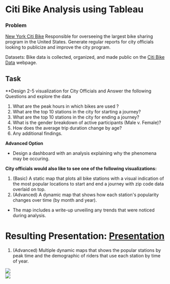 # Citi Bike Analysis using Tableau

### Problem

[New York Citi Bike](https://en.wikipedia.org/wiki/Citi_Bike) Responsible for overseeing the largest bike sharing program in the United States. Generate regular reports for city officials looking to publicize and improve the city program.

Datasets: Bike data is collected, organized, and made public on the [Citi Bike Data](https://www.citibikenyc.com/system-data) webpage.

## Task

**Design 2-5 visualization for City Officials and Answer the following Questions and explore the data

1. What are the peak hours in which bikes are used ?
2. What are the top 10 stations in the city for starting a journey?
3. What are the top 10 stations in the city for ending a journey?  
4. What is the gender breakdown of active participants (Male v. Female)?
4. How does the average trip duration change by age?
5. Any additional findings. 

**Advanced Option**

* Design a dashboard with an analysis explaining why the phenomena may be occuring. 

**City officials would also like to see one of the following visualizations:**

1. (Basic) A static map that plots all bike stations with a visual indication of the most popular locations to start and end a journey with zip code data overlaid on top.
2. (Advanced) A dynamic map that shows how each station's popularity changes over time (by month and year).  

* The map includes a write-up unveiling any trends that were noticed during analysis.

# Resulting Presentation:  [Presentation](https://public.tableau.com/views/Citi-Bike-Analysis-2019-MW/Dashboard1?:display_count=y&:origin=viz_share_link)

1. (Advanced) Multiple dynamic maps that shows the popular stations by peak time and the demographic of riders that use each station by time of year.  


<div class='tableauPlaceholder' id='viz1592332329943' style='position: relative'><noscript><a href='#'><img alt=' ' src='https:&#47;&#47;public.tableau.com&#47;static&#47;images&#47;Ci&#47;Citi-Bike-Analysis-2019-MW&#47;Dashboard1&#47;1_rss.png' style='border: none' /></a></noscript><object class='tableauViz'  style='display:none;'><param name='host_url' value='https%3A%2F%2Fpublic.tableau.com%2F' /> <param name='embed_code_version' value='3' /> <param name='path' value='views&#47;Citi-Bike-Analysis-2019-MW&#47;Dashboard1?:embed=y&amp;:display_count=y' /> <param name='toolbar' value='yes' /><param name='static_image' value='https:&#47;&#47;public.tableau.com&#47;static&#47;images&#47;Ci&#47;Citi-Bike-Analysis-2019-MW&#47;Dashboard1&#47;1.png' /> <param name='animate_transition' value='yes' /><param name='display_static_image' value='yes' /><param name='display_spinner' value='yes' /><param name='display_overlay' value='yes' /><param name='display_count' value='yes' /></object></div>   


<div class='tableauPlaceholder' id='viz1592333257396' style='position: relative'><noscript><a href='#'><img alt=' ' src='https:&#47;&#47;public.tableau.com&#47;static&#47;images&#47;Ci&#47;Citi-Bike-Analysis-2019-MW&#47;Dashboard2&#47;1_rss.png' style='border: none' /></a></noscript><object class='tableauViz'  style='display:none;'><param name='host_url' value='https%3A%2F%2Fpublic.tableau.com%2F' /> <param name='embed_code_version' value='3' /> <param name='path' value='views&#47;Citi-Bike-Analysis-2019-MW&#47;Dashboard2?:embed=y&amp;:display_count=y' /> <param name='toolbar' value='yes' /><param name='static_image' value='https:&#47;&#47;public.tableau.com&#47;static&#47;images&#47;Ci&#47;Citi-Bike-Analysis-2019-MW&#47;Dashboard2&#47;1.png' /> <param name='animate_transition' value='yes' /><param name='display_static_image' value='yes' /><param name='display_spinner' value='yes' /><param name='display_overlay' value='yes' /><param name='display_count' value='yes' /></object></div>                <script type='text/javascript'>                    var divElement = document.getElementById('viz1592333257396');                    var vizElement = divElement.getElementsByTagName('object')[0];                    if ( divElement.offsetWidth > 800 ) { vizElement.style.minWidth='1416px';vizElement.style.maxWidth='100%';vizElement.style.minHeight='914px';vizElement.style.maxHeight=(divElement.offsetWidth*0.75)+'px';} else if ( divElement.offsetWidth > 500 ) { vizElement.style.minWidth='1416px';vizElement.style.maxWidth='100%';vizElement.style.minHeight='914px';vizElement.style.maxHeight=(divElement.offsetWidth*0.75)+'px';} else { vizElement.style.minWidth='1416px';vizElement.style.maxWidth='100%';vizElement.style.minHeight='2000px';vizElement.style.maxHeight=(divElement.offsetWidth*1.77)+'px';}                     var scriptElement = document.createElement('script');                    scriptElement.src = 'https://public.tableau.com/javascripts/api/viz_v1.js';                    vizElement.parentNode.insertBefore(scriptElement, vizElement);                </script>
